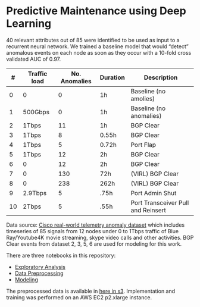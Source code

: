 # Predictive Maintenance using Deep Learning
40 relevant attributes out of 85 were identified to be used as input to a recurrent neural network. We trained a baseline model that would “detect” anomalous events on each node as soon as they occur with a 10-fold cross validated AUC of 0.97. 

| #  | Traffic load | No. Anomalies | Duration | Description                        |
|----|--------------|---------------|----------|------------------------------------|
| 0  | 0            | 0             | 1h       | Baseline (no amolies)              |
| 1  | 500Gbps      | 0             | 1h       | Baseline (no anomalies)            |
| 2  | 1Tbps        | 11            | 1h       | BGP Clear                          |
| 3  | 1Tbps        | 8             | 0.55h    | BGP Clear                          |
| 4  | 1Tbps        | 5             | 0.72h    | Port Flap                          |
| 5  | 1Tbps        | 12            | 2h       | BGP Clear                          |
| 6  | 0            | 12            | 2h       | BGP Clear                          |
| 7  | 0            | 130           | 72h      | (VIRL) BGP Clear                   |
| 8  | 0            | 238           | 262h     | (VIRL) BGP Clear                   |
| 9  | 2.9Tbps      | 5             | .75h     | Port Admin Shut                    |
| 10 | 2Tbps        | 5             | .55h     | Port Transceiver Pull and Reinsert |

Data source: [Cisco real-world telemetry anomaly dataset](https://github.com/cisco-ie/telemetry) which includes timeseries of 85 signals from 12 nodes under 0 to 1Tbps traffic of Blue Ray/Youtube4K movie streaming, skype video calls and other activities. BGP Clear events from dataset 2, 3, 5, 6 are used for modeling for this work.

There are three notebooks in this repository:
- [Exploratory Analysis](./cisco_telemetry_eda_20190326.ipynb)
- [Data Preprocessing](./cisco_telemetry_data_preprocessing_20190401.ipynb)
- [Modeling](./cisco_telemetry_rnn_modeling_20190401.ipynb)

The preprocessed data is available in [here in s3](https://s3.amazonaws.com/cisco-anomaly-detection/preprocessed_20190401.pkl). Implementation and training was performed on an AWS EC2 p2.xlarge instance.


